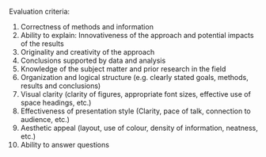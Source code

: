 Evaluation criteria:

1. Correctness of methods and information
2. Ability to explain: Innovativeness of the approach and potential impacts of the results
3. Originality and creativity of the approach
4. Conclusions supported by data and analysis
5. Knowledge of the subject matter and prior research in the field
6. Organization and logical structure (e.g. clearly stated goals, methods, results and conclusions)
7. Visual clarity (clarity of figures, appropriate font sizes, effective use of space headings, etc.)
8. Effectiveness of presentation style (Clarity, pace of talk, connection to audience, etc.)
9. Aesthetic appeal (layout, use of colour, density of information, neatness, etc.)
10. Ability to answer questions
